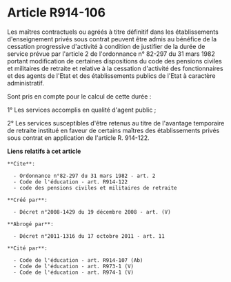 # Article R914-106

Les maîtres contractuels ou agréés à titre définitif dans les établissements d'enseignement privés sous contrat peuvent être
admis au bénéfice de la cessation progressive d'activité à condition de justifier de la durée de service prévue par l'article
2 de l'ordonnance n° 82-297 du 31 mars 1982 portant modification de certaines dispositions du code des pensions civiles et
militaires de retraite et relative à la cessation d'activité des fonctionnaires et des agents de l'Etat et des établissements
publics de l'Etat à caractère administratif. 

Sont pris en compte pour le calcul de cette durée : 

1° Les services accomplis en qualité d'agent public ; 

2° Les services susceptibles d'être retenus au titre de l'avantage temporaire de retraite institué en faveur de certains
maîtres des établissements privés sous contrat en application de l'article R. 914-122.

**Liens relatifs à cet article**

	**Cite**:

	  - Ordonnance n°82-297 du 31 mars 1982 - art. 2
	  - Code de l'éducation - art. R914-122
	  - code des pensions civiles et militaires de retraite

	**Créé par**:

	  - Décret n°2008-1429 du 19 décembre 2008 - art. (V)

	**Abrogé par**:

	  - Décret n°2011-1316 du 17 octobre 2011 - art. 11

	**Cité par**:

	  - Code de l'éducation - art. R914-107 (Ab)
	  - Code de l'éducation - art. R973-1 (V)
	  - Code de l'éducation - art. R974-1 (V)
